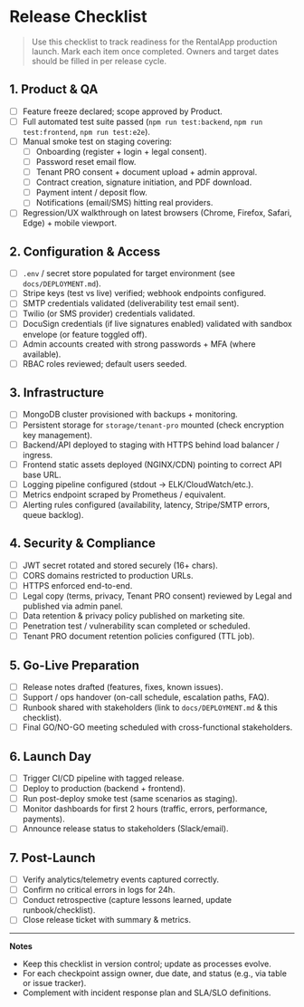 # Release Checklist

> Use this checklist to track readiness for the RentalApp production launch. Mark each item once completed. Owners and target dates should be filled in per release cycle.

## 1. Product & QA
- [ ] Feature freeze declared; scope approved by Product.
- [ ] Full automated test suite passed (`npm run test:backend`, `npm run test:frontend`, `npm run test:e2e`).
- [ ] Manual smoke test on staging covering:
  - [ ] Onboarding (register + login + legal consent).
  - [ ] Password reset email flow.
  - [ ] Tenant PRO consent + document upload + admin approval.
  - [ ] Contract creation, signature initiation, and PDF download.
  - [ ] Payment intent / deposit flow.
  - [ ] Notifications (email/SMS) hitting real providers.
- [ ] Regression/UX walkthrough on latest browsers (Chrome, Firefox, Safari, Edge) + mobile viewport.

## 2. Configuration & Access
- [ ] `.env` / secret store populated for target environment (see `docs/DEPLOYMENT.md`).
- [ ] Stripe keys (test vs live) verified; webhook endpoints configured.
- [ ] SMTP credentials validated (deliverability test email sent).
- [ ] Twilio (or SMS provider) credentials validated.
- [ ] DocuSign credentials (if live signatures enabled) validated with sandbox envelope (or feature toggled off).
- [ ] Admin accounts created with strong passwords + MFA (where available).
- [ ] RBAC roles reviewed; default users seeded.

## 3. Infrastructure
- [ ] MongoDB cluster provisioned with backups + monitoring.
- [ ] Persistent storage for `storage/tenant-pro` mounted (check encryption key management).
- [ ] Backend/API deployed to staging with HTTPS behind load balancer / ingress.
- [ ] Frontend static assets deployed (NGINX/CDN) pointing to correct API base URL.
- [ ] Logging pipeline configured (stdout → ELK/CloudWatch/etc.).
- [ ] Metrics endpoint scraped by Prometheus / equivalent.
- [ ] Alerting rules configured (availability, latency, Stripe/SMTP errors, queue backlog).

## 4. Security & Compliance
- [ ] JWT secret rotated and stored securely (16+ chars).
- [ ] CORS domains restricted to production URLs.
- [ ] HTTPS enforced end-to-end.
- [ ] Legal copy (terms, privacy, Tenant PRO consent) reviewed by Legal and published via admin panel.
- [ ] Data retention & privacy policy published on marketing site.
- [ ] Penetration test / vulnerability scan completed or scheduled.
- [ ] Tenant PRO document retention policies configured (TTL job).

## 5. Go-Live Preparation
- [ ] Release notes drafted (features, fixes, known issues).
- [ ] Support / ops handover (on-call schedule, escalation paths, FAQ).
- [ ] Runbook shared with stakeholders (link to `docs/DEPLOYMENT.md` & this checklist).
- [ ] Final GO/NO-GO meeting scheduled with cross-functional stakeholders.

## 6. Launch Day
- [ ] Trigger CI/CD pipeline with tagged release.
- [ ] Deploy to production (backend + frontend).
- [ ] Run post-deploy smoke test (same scenarios as staging).
- [ ] Monitor dashboards for first 2 hours (traffic, errors, performance, payments).
- [ ] Announce release status to stakeholders (Slack/email).

## 7. Post-Launch
- [ ] Verify analytics/telemetry events captured correctly.
- [ ] Confirm no critical errors in logs for 24h.
- [ ] Conduct retrospective (capture lessons learned, update runbook/checklist).
- [ ] Close release ticket with summary & metrics.

---

**Notes**
- Keep this checklist in version control; update as processes evolve.
- For each checkpoint assign owner, due date, and status (e.g., via table or issue tracker).
- Complement with incident response plan and SLA/SLO definitions.
